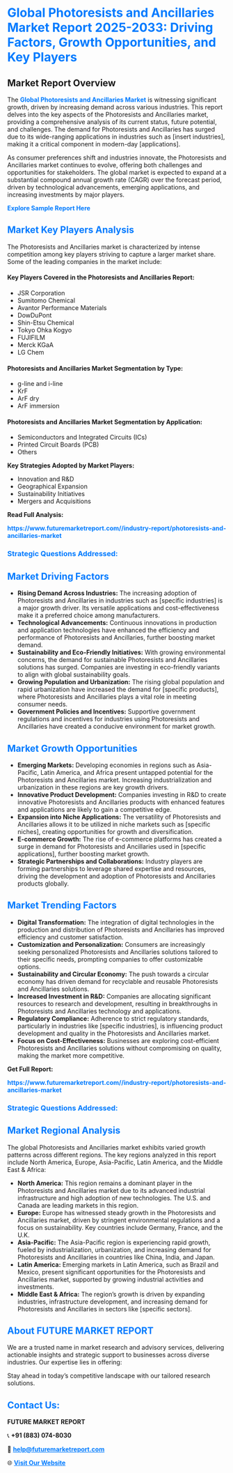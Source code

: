 <h1 style="color: #007BFF;">Global Photoresists and Ancillaries Market Report 2025-2033: Driving Factors, Growth Opportunities, and Key Players</h1>

<section id="overview">
<h2>Market Report Overview</h2>
<p>The <a href="https://www.futuremarketreport.com//industry-report/photoresists-and-ancillaries-market" style="color: #007BFF; text-decoration: none;"><strong>Global Photoresists and Ancillaries Market</strong></a> is witnessing significant growth, driven by increasing demand across various industries. This report delves into the key aspects of the Photoresists and Ancillaries market, providing a comprehensive analysis of its current status, future potential, and challenges. The demand for Photoresists and Ancillaries has surged due to its wide-ranging applications in industries such as [insert industries], making it a critical component in modern-day [applications].</p>
<p>As consumer preferences shift and industries innovate, the Photoresists and Ancillaries market continues to evolve, offering both challenges and opportunities for stakeholders. The global market is expected to expand at a substantial compound annual growth rate (CAGR) over the forecast period, driven by technological advancements, emerging applications, and increasing investments by major players.</p>
</section>

<section id="overview">
<p><a href="https://www.futuremarketreport.com//request-sample/reportId=82252" style="color: #007BFF; text-decoration: none;"><strong>Explore Sample Report Here</strong></a></p>
</section>

<section id="key-players">
<h2 style="color: #007BFF;">Market Key Players Analysis</h2>
<p>The Photoresists and Ancillaries market is characterized by intense competition among key players striving to capture a larger market share. Some of the leading companies in the market include:</p>
<h4>Key Players Covered in the Photoresists and Ancillaries Report:</h4>
<ul><li>JSR Corporation</li><li>Sumitomo Chemical</li><li>Avantor Performance Materials</li><li>DowDuPont</li><li>Shin-Etsu Chemical</li><li>Tokyo Ohka Kogyo</li><li>FUJIFILM</li><li>Merck KGaA</li><li>LG Chem</li></ul>
<h4>Photoresists and Ancillaries Market Segmentation by Type:</h4>
<ul><li>g-line and i-line</li><li>KrF</li><li>ArF dry</li><li>ArF immersion</li></ul>

<h4>Photoresists and Ancillaries Market Segmentation by Application:</h4>
<ul><li>Semiconductors and Integrated Circuits (ICs)</li><li>Printed Circuit Boards (PCB)</li><li>Others</li></ul>
<p><strong>Key Strategies Adopted by Market Players:</strong></p>
<ul>
<li>Innovation and R&D</li>
<li>Geographical Expansion</li>
<li>Sustainability Initiatives</li>
<li>Mergers and Acquisitions</li>
</ul>
</section>

<section>
<p><strong>Read Full Analysis: </strong></p><a href="https://www.futuremarketreport.com//industry-report/photoresists-and-ancillaries-market" style="color: #007BFF; text-decoration: none;"><strong>https://www.futuremarketreport.com//industry-report/photoresists-and-ancillaries-market</strong></a>
<h3 style="color: #007BFF;">Strategic Questions Addressed:</h3>
</section>

<section id="driving-factors">
<h2 style="color: #007BFF;">Market Driving Factors</h2>
<ul>
<li><strong>Rising Demand Across Industries:</strong> The increasing adoption of Photoresists and Ancillaries in industries such as [specific industries] is a major growth driver. Its versatile applications and cost-effectiveness make it a preferred choice among manufacturers.</li>
<li><strong>Technological Advancements:</strong> Continuous innovations in production and application technologies have enhanced the efficiency and performance of Photoresists and Ancillaries, further boosting market demand.</li>
<li><strong>Sustainability and Eco-Friendly Initiatives:</strong> With growing environmental concerns, the demand for sustainable Photoresists and Ancillaries solutions has surged. Companies are investing in eco-friendly variants to align with global sustainability goals.</li>
<li><strong>Growing Population and Urbanization:</strong> The rising global population and rapid urbanization have increased the demand for [specific products], where Photoresists and Ancillaries plays a vital role in meeting consumer needs.</li>
<li><strong>Government Policies and Incentives:</strong> Supportive government regulations and incentives for industries using Photoresists and Ancillaries have created a conducive environment for market growth.</li>
</ul>
</section>

<section id="growth-opportunities">
<h2 style="color: #007BFF;">Market Growth Opportunities</h2>
<ul>
<li><strong>Emerging Markets:</strong> Developing economies in regions such as Asia-Pacific, Latin America, and Africa present untapped potential for the Photoresists and Ancillaries market. Increasing industrialization and urbanization in these regions are key growth drivers.</li>
<li><strong>Innovative Product Development:</strong> Companies investing in R&D to create innovative Photoresists and Ancillaries products with enhanced features and applications are likely to gain a competitive edge.</li>
<li><strong>Expansion into Niche Applications:</strong> The versatility of Photoresists and Ancillaries allows it to be utilized in niche markets such as [specific niches], creating opportunities for growth and diversification.</li>
<li><strong>E-commerce Growth:</strong> The rise of e-commerce platforms has created a surge in demand for Photoresists and Ancillaries used in [specific applications], further boosting market growth.</li>
<li><strong>Strategic Partnerships and Collaborations:</strong> Industry players are forming partnerships to leverage shared expertise and resources, driving the development and adoption of Photoresists and Ancillaries products globally.</li>
</ul>
</section>

<section id="trending-factors">
<h2 style="color: #007BFF;">Market Trending Factors</h2>
<ul>
<li><strong>Digital Transformation:</strong> The integration of digital technologies in the production and distribution of Photoresists and Ancillaries has improved efficiency and customer satisfaction.</li>
<li><strong>Customization and Personalization:</strong> Consumers are increasingly seeking personalized Photoresists and Ancillaries solutions tailored to their specific needs, prompting companies to offer customizable options.</li>
<li><strong>Sustainability and Circular Economy:</strong> The push towards a circular economy has driven demand for recyclable and reusable Photoresists and Ancillaries solutions.</li>
<li><strong>Increased Investment in R&D:</strong> Companies are allocating significant resources to research and development, resulting in breakthroughs in Photoresists and Ancillaries technology and applications.</li>
<li><strong>Regulatory Compliance:</strong> Adherence to strict regulatory standards, particularly in industries like [specific industries], is influencing product development and quality in the Photoresists and Ancillaries market.</li>
<li><strong>Focus on Cost-Effectiveness:</strong> Businesses are exploring cost-efficient Photoresists and Ancillaries solutions without compromising on quality, making the market more competitive.</li>
</ul>
</section>

<section>
<p><strong>Get Full Report: </strong></p><a href="https://www.futuremarketreport.com//industry-report/photoresists-and-ancillaries-market" style="color: #007BFF; text-decoration: none;"><strong>https://www.futuremarketreport.com//industry-report/photoresists-and-ancillaries-market</strong></a>
<h3 style="color: #007BFF;">Strategic Questions Addressed:</h3>
</section>


<section id="regional-analysis">
<h2 style="color: #007BFF;">Market Regional Analysis</h2>
<p>The global Photoresists and Ancillaries market exhibits varied growth patterns across different regions. The key regions analyzed in this report include North America, Europe, Asia-Pacific, Latin America, and the Middle East & Africa:</p>
<ul>
<li><strong>North America:</strong> This region remains a dominant player in the Photoresists and Ancillaries market due to its advanced industrial infrastructure and high adoption of new technologies. The U.S. and Canada are leading markets in this region.</li>
<li><strong>Europe:</strong> Europe has witnessed steady growth in the Photoresists and Ancillaries market, driven by stringent environmental regulations and a focus on sustainability. Key countries include Germany, France, and the U.K.</li>
<li><strong>Asia-Pacific:</strong> The Asia-Pacific region is experiencing rapid growth, fueled by industrialization, urbanization, and increasing demand for Photoresists and Ancillaries in countries like China, India, and Japan.</li>
<li><strong>Latin America:</strong> Emerging markets in Latin America, such as Brazil and Mexico, present significant opportunities for the Photoresists and Ancillaries market, supported by growing industrial activities and investments.</li>
<li><strong>Middle East & Africa:</strong> The region’s growth is driven by expanding industries, infrastructure development, and increasing demand for Photoresists and Ancillaries in sectors like [specific sectors].</li>
</ul>
</section>

<footer>
<h2 style="color: #007BFF;">About FUTURE MARKET REPORT</h2>
<p>We are a trusted name in market research and advisory services, delivering actionable insights and strategic support to businesses across diverse industries. Our expertise lies in offering:</p>

<p>Stay ahead in today’s competitive landscape with our tailored research solutions.</p>

<h2 style="color: #007BFF;">Contact Us:</h2>
<p><strong>FUTURE MARKET REPORT</strong></p>
<p>📞 <strong>+91 (883) 074-8030</strong></p>
<p>📧 <strong><a href="mailto:help@futuremarketreport.com" style="color: #007BFF;">help@futuremarketreport.com</a></strong></p>
<p>🌐 <strong><a href="https://www.futuremarketreport.com/" style="color: #007BFF;">Visit Our Website</a></strong></p>
</footer>